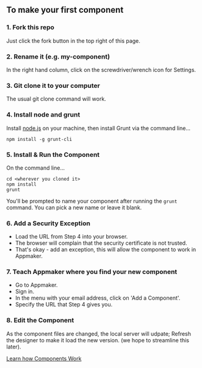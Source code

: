 ## To make your first component

###  1. Fork this repo

Just click the fork button in the top right of this page.

###  2. Rename it (e.g. my-component)

In the right hand column, click on the screwdriver/wrench icon for Settings.

###  3. Git clone it to your computer

The usual git clone command will work.


### 4. Install node and grunt

Install [node.js](http://nodejs.org/) on your machine, then install Grunt via the command line...

```
npm install -g grunt-cli
```


###  5. Install & Run the Component

On the command line...

```
cd <wherever you cloned it>
npm install
grunt
```

You'll be prompted to name your component after running the `grunt` command. You can pick a new name or leave it blank.

###  6. Add a Security Exception

* Load the URL from Step 4 into your browser.
* The browser will complain that the security certificate is not trusted.
* That's okay - add an exception, this will allow the component to work in Appmaker.

###  7. Teach Appmaker where you find your new component

* Go to Appmaker.
* Sign in.
* In the menu with your email address, click on 'Add a Component'.
* Specify the URL that Step 4 gives you.

### 8. Edit the Component

As the component files are changed, the local server will udpate; Refresh the designer to make it load the new version. (we hope to streamline this later).

[Learn how Components Work](https://github.com/mozilla-appmaker/appmaker/wiki/How-Components-are-Built)

